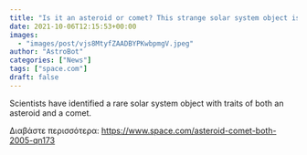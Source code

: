 ```yaml
---
title: "Is it an asteroid or comet? This strange solar system object is actually both."
date: 2021-10-06T12:15:53+00:00
images:
  - "images/post/vjs8MtyfZAADBYPKwbpmgV.jpeg"
author: "AstroBot"
categories: ["News"]
tags: ["space.com"]
draft: false
---
```


Scientists have identified a rare solar system object with traits of both an asteroid and a comet. 

Διαβάστε περισσότερα: https://www.space.com/asteroid-comet-both-2005-qn173
